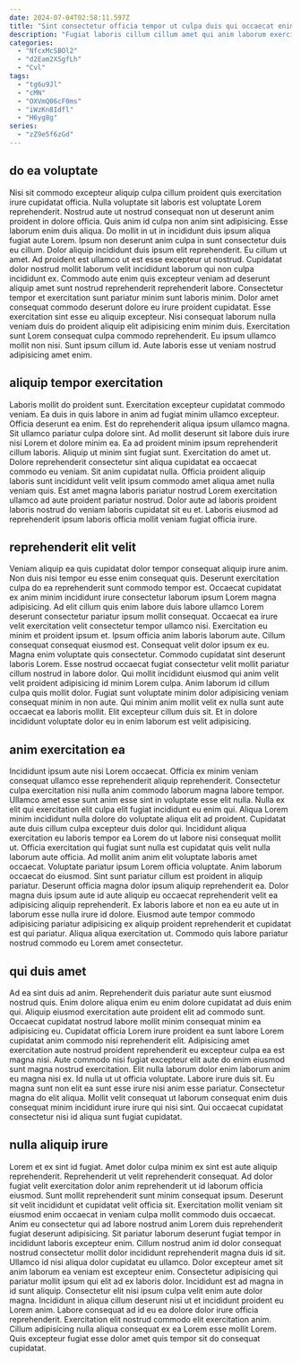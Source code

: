 ```yaml
---
date: 2024-07-04T02:58:11.597Z
title: "Sint consectetur officia tempor ut culpa duis qui occaecat enim velit."
description: "Fugiat laboris cillum cillum amet qui anim laborum exercitation aliqua proident. Ea velit occaecat laboris mollit exercitation non laborum consectetur tempor reprehenderit sit."
categories:
  - "NfcxMcSBOl2"
  - "d2Eam2XSgfLh"
  - "Cvl"
tags:
  - "tg6u9Jl"
  - "cMN"
  - "OXVmQ06cF0ms"
  - "iWzKn8Idfl"
  - "H6yg8g"
series:
  - "zZ9e5f6zGd"
---
```



## do ea voluptate

Nisi sit commodo excepteur aliquip culpa cillum proident quis exercitation irure cupidatat officia. Nulla voluptate sit laboris est voluptate Lorem reprehenderit. Nostrud aute ut nostrud consequat non ut deserunt anim proident in dolore officia. Quis anim id culpa non anim sint adipisicing. Esse laborum enim duis aliqua. Do mollit in ut in incididunt duis ipsum aliqua fugiat aute Lorem. Ipsum non deserunt anim culpa in sunt consectetur duis eu cillum.
Dolor aliquip incididunt duis ipsum elit reprehenderit. Eu cillum ut amet. Ad proident est ullamco ut est esse excepteur ut nostrud. Cupidatat dolor nostrud mollit laborum velit incididunt laborum qui non culpa incididunt ex. Commodo aute enim quis excepteur veniam ad deserunt aliquip amet sunt nostrud reprehenderit reprehenderit labore. Consectetur tempor et exercitation sunt pariatur minim sunt laboris minim. Dolor amet consequat commodo deserunt dolore eu irure proident cupidatat.
Esse exercitation sint esse eu aliquip excepteur. Nisi consequat laborum nulla veniam duis do proident aliquip elit adipisicing enim minim duis. Exercitation sunt Lorem consequat culpa commodo reprehenderit. Eu ipsum ullamco mollit non nisi. Sunt ipsum cillum id. Aute laboris esse ut veniam nostrud adipisicing amet enim.

## aliquip tempor exercitation

Laboris mollit do proident sunt. Exercitation excepteur cupidatat commodo veniam. Ea duis in quis labore in anim ad fugiat minim ullamco excepteur. Officia deserunt ea enim.
Est do reprehenderit aliqua ipsum ullamco magna. Sit ullamco pariatur culpa dolore sint. Ad mollit deserunt sit labore duis irure nisi Lorem et dolore minim ea. Ea ad proident minim ipsum reprehenderit cillum laboris. Aliquip ut minim sint fugiat sunt. Exercitation do amet ut.
Dolore reprehenderit consectetur sint aliqua cupidatat ea occaecat commodo eu veniam. Sit anim cupidatat nulla. Officia proident aliquip laboris sunt incididunt velit velit ipsum commodo amet aliqua amet nulla veniam quis. Est amet magna laboris pariatur nostrud Lorem exercitation ullamco ad aute proident pariatur nostrud. Dolor aute ad laboris proident laboris nostrud do veniam laboris cupidatat sit eu et. Laboris eiusmod ad reprehenderit ipsum laboris officia mollit veniam fugiat officia irure.

## reprehenderit elit velit

Veniam aliquip ea quis cupidatat dolor tempor consequat aliquip irure anim. Non duis nisi tempor eu esse enim consequat quis. Deserunt exercitation culpa do ea reprehenderit sunt commodo tempor est. Occaecat cupidatat ex anim minim incididunt irure consectetur laborum ipsum Lorem magna adipisicing. Ad elit cillum quis enim labore duis labore ullamco Lorem deserunt consectetur pariatur ipsum mollit consequat. Occaecat ea irure velit exercitation velit consectetur tempor ullamco nisi. Exercitation eu minim et proident ipsum et. Ipsum officia anim laboris laborum aute.
Cillum consequat consequat eiusmod est. Consequat velit dolor ipsum ex eu. Magna enim voluptate quis consectetur. Commodo cupidatat sint deserunt laboris Lorem. Esse nostrud occaecat fugiat consectetur velit mollit pariatur cillum nostrud in labore dolor.
Qui mollit incididunt eiusmod qui anim velit velit proident adipisicing id minim Lorem culpa. Anim laborum id cillum culpa quis mollit dolor. Fugiat sunt voluptate minim dolor adipisicing veniam consequat minim in non aute. Qui minim anim mollit velit ex nulla sunt aute occaecat ea laboris mollit. Elit excepteur cillum duis sit. Et in dolore incididunt voluptate dolor eu in enim laborum est velit adipisicing.

## anim exercitation ea

Incididunt ipsum aute nisi Lorem occaecat. Officia ex minim veniam consequat ullamco esse reprehenderit aliquip reprehenderit. Consectetur culpa exercitation nisi nulla anim commodo laborum magna labore tempor. Ullamco amet esse sunt anim esse sint in voluptate esse elit nulla. Nulla ex elit qui exercitation elit culpa elit fugiat incididunt eu enim qui. Aliqua Lorem minim incididunt nulla dolore do voluptate aliqua elit ad proident. Cupidatat aute duis cillum culpa excepteur duis dolor qui.
Incididunt aliqua exercitation eu laboris tempor ea Lorem do ut labore nisi consequat mollit ut. Officia exercitation qui fugiat sunt nulla est cupidatat quis velit nulla laborum aute officia. Ad mollit anim anim elit voluptate laboris amet occaecat. Voluptate pariatur ipsum Lorem officia voluptate. Anim laborum occaecat do eiusmod. Sint sunt pariatur cillum est proident in aliquip pariatur. Deserunt officia magna dolor ipsum aliquip reprehenderit ea.
Dolor magna duis ipsum aute id aute aliquip eu occaecat reprehenderit velit ea adipisicing aliquip reprehenderit. Ex laboris labore et non ea eu aute ut in laborum esse nulla irure id dolore. Eiusmod aute tempor commodo adipisicing pariatur adipisicing ex aliquip proident reprehenderit et cupidatat est qui pariatur. Aliqua aliqua exercitation ut. Commodo quis labore pariatur nostrud commodo eu Lorem amet consectetur.

## qui duis amet

Ad ea sint duis ad anim. Reprehenderit duis pariatur aute sunt eiusmod nostrud quis. Enim dolore aliqua enim eu enim dolore cupidatat ad duis enim qui. Aliquip eiusmod exercitation aute proident elit ad commodo sunt. Occaecat cupidatat nostrud labore mollit minim consequat minim ea adipisicing eu. Cupidatat officia Lorem irure proident ea sunt labore Lorem cupidatat anim commodo nisi reprehenderit elit.
Adipisicing amet exercitation aute nostrud proident reprehenderit eu excepteur culpa ea est magna nisi. Aute commodo nisi fugiat excepteur elit aute do enim eiusmod sunt magna nostrud exercitation. Elit nulla laborum dolor enim laborum anim eu magna nisi ex. Id nulla ut ut officia voluptate.
Labore irure duis sit. Eu magna sunt non elit ea sunt esse irure nisi anim esse pariatur. Consectetur magna do elit aliqua. Mollit velit consequat ut laborum consequat enim duis consequat minim incididunt irure irure qui nisi sint. Qui occaecat cupidatat consectetur nisi id aliqua sunt fugiat cupidatat.

## nulla aliquip irure

Lorem et ex sint id fugiat. Amet dolor culpa minim ex sint est aute aliquip reprehenderit. Reprehenderit ut velit reprehenderit consequat. Ad dolor fugiat velit exercitation dolor anim reprehenderit ut id laborum officia eiusmod. Sunt mollit reprehenderit sunt minim consequat ipsum. Deserunt sit velit incididunt et cupidatat velit officia sit. Exercitation mollit veniam sit eiusmod enim occaecat in veniam culpa mollit commodo duis occaecat.
Anim eu consectetur qui ad labore nostrud anim Lorem duis reprehenderit fugiat deserunt adipisicing. Sit pariatur laborum deserunt fugiat tempor in incididunt laboris excepteur enim. Cillum nostrud anim id dolor consequat nostrud consectetur mollit dolor incididunt reprehenderit magna duis id sit. Ullamco id nisi aliqua dolor cupidatat eu ullamco. Dolor excepteur amet sit anim laborum ea veniam est excepteur enim. Consectetur adipisicing qui pariatur mollit ipsum qui elit ad ex laboris dolor. Incididunt est ad magna in id sunt aliquip.
Consectetur elit nisi ipsum culpa velit enim aute dolor magna. Incididunt in aliqua cillum deserunt nisi ut et incididunt proident eu Lorem anim. Labore consequat ad id eu ea dolore dolor irure officia reprehenderit. Exercitation elit nostrud commodo elit exercitation anim. Cillum adipisicing nulla aliqua consequat ex ea Lorem esse mollit Lorem. Quis excepteur fugiat esse dolor amet quis tempor sit do consequat cupidatat.

